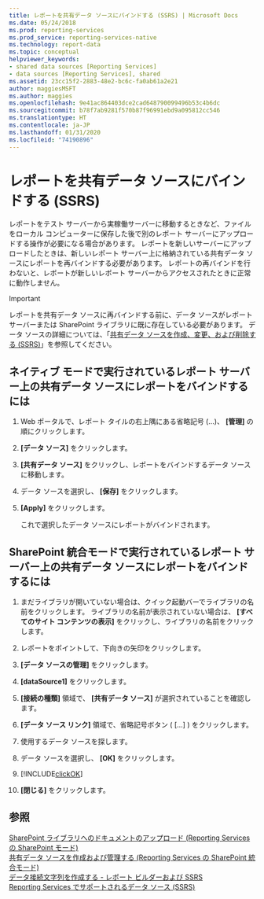 ```yaml
---
title: レポートを共有データ ソースにバインドする (SSRS) | Microsoft Docs
ms.date: 05/24/2018
ms.prod: reporting-services
ms.prod_service: reporting-services-native
ms.technology: report-data
ms.topic: conceptual
helpviewer_keywords:
- shared data sources [Reporting Services]
- data sources [Reporting Services], shared
ms.assetid: 23cc15f2-2883-48e2-bc6c-fa0ab61a2e21
author: maggiesMSFT
ms.author: maggies
ms.openlocfilehash: 9e41ac864403dce2cad648790099496b53c4b6dc
ms.sourcegitcommit: b78f7ab9281f570b87f96991ebd9a095812cc546
ms.translationtype: HT
ms.contentlocale: ja-JP
ms.lasthandoff: 01/31/2020
ms.locfileid: "74190896"
---
```

# <a name="bind-a-report-to-a-shared-data-source-ssrs"></a>レポートを共有データ ソースにバインドする (SSRS)
  レポートをテスト サーバーから実稼働サーバーに移動するときなど、ファイルをローカル コンピューターに保存した後で別のレポート サーバーにアップロードする操作が必要になる場合があります。 レポートを新しいサーバーにアップロードしたときは、新しいレポート サーバー上に格納されている共有データ ソースにレポートを再バインドする必要があります。 レポートの再バインドを行わないと、レポートが新しいレポート サーバーからアクセスされたときに正常に動作しません。  
  
> [!IMPORTANT]  
>  レポートを共有データ ソースに再バインドする前に、データ ソースがレポート サーバーまたは SharePoint ライブラリに既に存在している必要があります。 データ ソースの詳細については、「[共有データ ソースを作成、変更、および削除する (SSRS)](../../reporting-services/report-data/create-modify-and-delete-shared-data-sources-ssrs.md)」を参照してください。  
  
## <a name="to-bind-a-report-to-a-shared-data-source-on-a-report-server-running-in-native-mode"></a>ネイティブ モードで実行されているレポート サーバー上の共有データ ソースにレポートをバインドするには  
  
1.  Web ポータルで、レポート タイルの右上隅にある省略記号 (...)、 **[管理]** の順にクリックします。  

2.  **[データ ソース]** をクリックします。  
  
3.  **[共有データ ソース]** をクリックし、レポートをバインドするデータ ソースに移動します。  
  
4.  データ ソースを選択し、 **[保存]** をクリックします。  
  
5.  **[Apply]** をクリックします。  
  
     これで選択したデータ ソースにレポートがバインドされます。  
  
## <a name="to-bind-a-report-to-a-shared-data-source-on-a-report-server-running-in-sharepoint-integrated-mode"></a>SharePoint 統合モードで実行されているレポート サーバー上の共有データ ソースにレポートをバインドするには  
  
1.  まだライブラリが開いていない場合は、クイック起動バーでライブラリの名前をクリックします。 ライブラリの名前が表示されていない場合は、 **[すべてのサイト コンテンツの表示]** をクリックし、ライブラリの名前をクリックします。  
  
2.  レポートをポイントして、下向きの矢印をクリックします。  
  
3.  **[データ ソースの管理]** をクリックします。  
  
4.  **[dataSource1]** をクリックします。  
  
5.  **[接続の種類]** 領域で、 **[共有データ ソース]** が選択されていることを確認します。  
  
6.  **[データ ソース リンク]** 領域で、省略記号ボタン ( [...] ) をクリックします。  
  
7.  使用するデータ ソースを探します。  
  
8.  データ ソースを選択し、 **[OK]** をクリックします。  
  
9. [!INCLUDE[clickOK](../../includes/clickok-md.md)]  
  
10. **[閉じる]** をクリックします。  
  
## <a name="see-also"></a>参照  
 [SharePoint ライブラリへのドキュメントのアップロード (Reporting Services の SharePoint モード)](../../reporting-services/report-server-sharepoint/upload-documents-to-a-sharepoint-library-reporting-services-in-sharepoint-mode.md)   
 [共有データ ソースを作成および管理する (Reporting Services の SharePoint 統合モード)](https://msdn.microsoft.com/library/2d3428e4-a810-4e66-a287-ff18e57fad76)   
 [データ接続文字列を作成する - レポート ビルダーおよび SSRS](../../reporting-services/report-data/data-connections-data-sources-and-connection-strings-report-builder-and-ssrs.md)   
 [Reporting Services でサポートされるデータ ソース (SSRS)](../../reporting-services/report-data/data-sources-supported-by-reporting-services-ssrs.md)  
  
  
